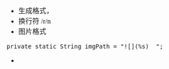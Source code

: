 <font face="SimSun" size=3>

- 生成格式，
- 换行符 /r/n
- 图片格式 
```
private static String imgPath = "![](%s)  ";
```
- 


</font>